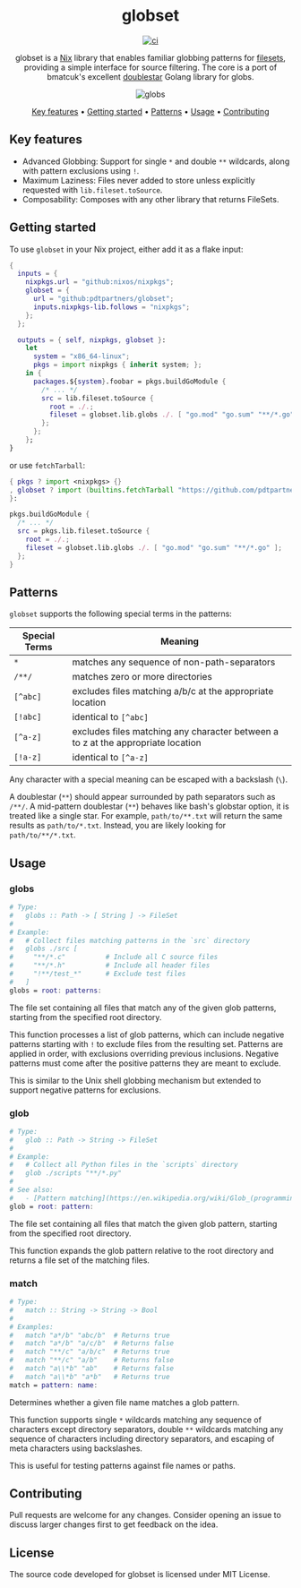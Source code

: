 <div align="center">

# globset

[![ci][ci-badge]][ci]

globset is a [Nix][nix] library that enables familiar globbing patterns for
[filesets][fileset], providing a simple interface for source filtering. The core
is a port of bmatcuk's excellent [doublestar] Golang library for globs.

![globs](images/globset.svg)

[Key features](#key-features) •
[Getting started](#getting-started) •
[Patterns](#patterns) •
[Usage](#usage) •
[Contributing](CONTRIBUTING.md)

</div>

## Key features

- Advanced Globbing: Support for single `*` and double `**` wildcards, along
  with pattern exclusions using `!`.
- Maximum Laziness: Files never added to store unless explicitly requested with
  `lib.fileset.toSource`.
- Composability: Composes with any other library that returns FileSets.

## Getting started

To use `globset` in your Nix project, either add it as a flake input:

```nix
{
  inputs = {
    nixpkgs.url = "github:nixos/nixpkgs";
    globset = {
      url = "github:pdtpartners/globset";
      inputs.nixpkgs-lib.follows = "nixpkgs";
    };
  };

  outputs = { self, nixpkgs, globset }:
    let
      system = "x86_64-linux"; 
      pkgs = import nixpkgs { inherit system; };
    in {
      packages.${system}.foobar = pkgs.buildGoModule {
        /* ... */
        src = lib.fileset.toSource {
          root = ./.;
          fileset = globset.lib.globs ./. [ "go.mod" "go.sum" "**/*.go" ];
        };
      };
    };
}

```

or use `fetchTarball`:

```nix
{ pkgs ? import <nixpkgs> {}
, globset ? import (builtins.fetchTarball "https://github.com/pdtpartners/globset/archive/main.tar.gz");
}:

pkgs.buildGoModule {
  /* ... */
  src = pkgs.lib.fileset.toSource {
    root = ./.;
    fileset = globset.lib.globs ./. [ "go.mod" "go.sum" "**/*.go" ];
  };
}
```

## Patterns

`globset` supports the following special terms in the patterns:

Special Terms | Meaning
------------- | -------
`*`           | matches any sequence of non-path-separators
`/**/`        | matches zero or more directories
`[^abc]`      | excludes files matching a/b/c at the appropriate location
`[!abc]`      | identical to `[^abc]`
`[^a-z]`      | excludes files matching any character between a to z at the appropriate location
`[!a-z]`      | identical to `[^a-z]`

Any character with a special meaning can be escaped with a backslash (`\`).

A doublestar (`**`) should appear surrounded by path separators such as `/**/`.
A mid-pattern doublestar (`**`) behaves like bash's globstar option, it is
treated like a single star. For example, `path/to/**.txt` will return the same
results as `path/to/*.txt`. Instead, you are likely looking for
`path/to/**/*.txt`.

## Usage

### globs

```nix
# Type:
#   globs :: Path -> [ String ] -> FileSet
#
# Example:
#   # Collect files matching patterns in the `src` directory
#   globs ./src [
#     "**/*.c"          # Include all C source files
#     "**/*.h"          # Include all header files
#     "!**/test_*"      # Exclude test files
#   ]
globs = root: patterns:
```

The file set containing all files that match any of the given glob patterns,
starting from the specified root directory.

This function processes a list of glob patterns, which can include negative
patterns starting with `!` to exclude files from the resulting set. Patterns
are applied in order, with exclusions overriding previous inclusions. Negative
patterns must come after the positive patterns they are meant to exclude.

This is similar to the Unix shell globbing mechanism but extended to support
negative patterns for exclusions.

### glob

```nix
# Type:
#   glob :: Path -> String -> FileSet
#
# Example:
#   # Collect all Python files in the `scripts` directory
#   glob ./scripts "**/*.py"
#
# See also:
#   - [Pattern matching](https://en.wikipedia.org/wiki/Glob_(programming)).
glob = root: pattern:
````

The file set containing all files that match the given glob pattern, starting
from the specified root directory.

This function expands the glob pattern relative to the root directory and
returns a file set of the matching files.

### match

```nix
# Type:
#   match :: String -> String -> Bool
#
# Examples:
#   match "a*/b" "abc/b"  # Returns true
#   match "a*/b" "a/c/b"  # Returns false
#   match "**/c" "a/b/c"  # Returns true
#   match "**/c" "a/b"    # Returns false
#   match "a\\*b" "ab"    # Returns false
#   match "a\\*b" "a*b"   # Returns true
match = pattern: name:
```

Determines whether a given file name matches a glob pattern.

This function supports single `*` wildcards matching any sequence of characters
except directory separators, double `**` wildcards matching any sequence of
characters including directory separators, and escaping of meta characters
using backslashes.

This is useful for testing patterns against file names or paths.

## Contributing

Pull requests are welcome for any changes. Consider opening an issue to discuss
larger changes first to get feedback on the idea.

## License

The source code developed for globset is licensed under MIT License.

[ci]: https://github.com/pdtpartners/globset/actions?query=workflow%3ACI
[ci-badge]: https://github.com/pdtpartners/globset/actions/workflows/ci.yml/badge.svg
[doublestar]: https://github.com/bmatcuk/doublestar
[fileset]: https://www.tweag.io/blog/2023-11-28-file-sets/
[nix]: https://zero-to-nix.com/concepts/nix
